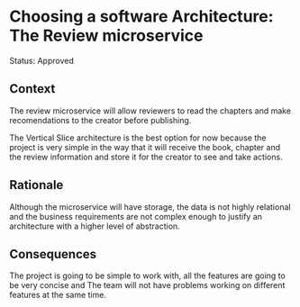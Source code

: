 # Choosing a software Architecture: The Review microservice

Status: Approved

## Context

The review microservice will allow reviewers to read the chapters and make recomendations to the creator before publishing.

The Vertical Slice architecture is the best option for now because the project is very simple in the way that it will receive the book, chapter and the review information and store it for the creator to see and take actions.

## Rationale

Although the microservice will have storage, the data is not highly relational and the business requirements are not complex enough to justify an architecture with a higher level of abstraction.

## Consequences

The project is going to be simple to work with, all the features are going to be very concise and The team will not have problems working on different features at the same time.
